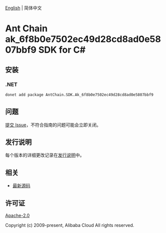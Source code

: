 [English](README.md) | 简体中文

# Ant Chain ak_6f8b0e7502ec49d28cd8ad0e5807bbf9 SDK for C#

## 安装

### .NET

```bash
donet add package AntChain.SDK.Ak_6f8b0e7502ec49d28cd8ad0e5807bbf9
```

## 问题

[提交 Issue](https://github.com/alipay/antchain-openapi-prod-sdk/issues/new)，不符合指南的问题可能会立即关闭。

## 发行说明

每个版本的详细更改记录在[发行说明](./ChangeLog.txt)中。

## 相关

* [最新源码](https://github.com/antchain-openapi-prod-sdk)

## 许可证

[Apache-2.0](http://www.apache.org/licenses/LICENSE-2.0)

Copyright (c) 2009-present, Alibaba Cloud All rights reserved.
